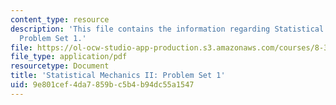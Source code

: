 ```yaml
---
content_type: resource
description: 'This file contains the information regarding Statistical Mechanics II:
  Problem Set 1.'
file: https://ol-ocw-studio-app-production.s3.amazonaws.com/courses/8-334-statistical-mechanics-ii-statistical-physics-of-fields-spring-2014/9e801cef4da7859bc5b4b94dc55a1547_MIT8_334S14_pset1.pdf
file_type: application/pdf
resourcetype: Document
title: 'Statistical Mechanics II: Problem Set 1'
uid: 9e801cef-4da7-859b-c5b4-b94dc55a1547
---
```

